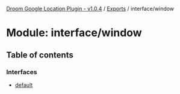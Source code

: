 [Droom Google Location Plugin - v1.0.4](../README.md) / [Exports](../modules.md) / interface/window

# Module: interface/window

## Table of contents

### Interfaces

- [default](../interfaces/interface_window.default.md)
